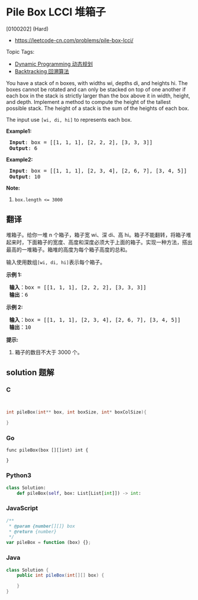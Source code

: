 # Pile Box LCCI 堆箱子

[0100202] (Hard)

- https://leetcode-cn.com/problems/pile-box-lcci/

Topic Tags:

- [Dynamic Programming 动态规划](https://leetcode-cn.com/tag/dynamic-programming/)
- [Backtracking 回溯算法](https://leetcode-cn.com/tag/backtracking/)

You have a stack of n boxes, with widths wi, depths di, and heights hi. The boxes cannot be rotated and can only be stacked on top of one another if each box in the stack is strictly larger than the box above it in width, height, and depth. Implement a method to compute the height of the tallest possible stack. The height of a stack is the sum of the heights of each box.

The input use `[wi, di, hi]` to represents each box.

**Example1:**

<pre><strong> Input</strong>: box = [[1, 1, 1], [2, 2, 2], [3, 3, 3]]
<strong> Output</strong>: 6
</pre>

**Example2:**

<pre><strong> Input</strong>: box = [[1, 1, 1], [2, 3, 4], [2, 6, 7], [3, 4, 5]]
<strong> Output</strong>: 10
</pre>

**Note:**

1.  `box.length <= 3000`

## 翻译

堆箱子。给你一堆 n 个箱子，箱子宽 wi、深 di、高 hi。箱子不能翻转，将箱子堆起来时，下面箱子的宽度、高度和深度必须大于上面的箱子。实现一种方法，搭出最高的一堆箱子。箱堆的高度为每个箱子高度的总和。

输入使用数组`[wi, di, hi]`表示每个箱子。

**示例 1:**

<pre><strong> 输入</strong>：box = [[1, 1, 1], [2, 2, 2], [3, 3, 3]]
<strong> 输出</strong>：6
</pre>

**示例 2:**

<pre><strong> 输入</strong>：box = [[1, 1, 1], [2, 3, 4], [2, 6, 7], [3, 4, 5]]
<strong> 输出</strong>：10
</pre>

**提示:**

1.  箱子的数目不大于 3000 个。

## solution 题解

### C

```c


int pileBox(int** box, int boxSize, int* boxColSize){

}


```

### Go

```golang
func pileBox(box [][]int) int {

}
```

### Python3

```python
class Solution:
    def pileBox(self, box: List[List[int]]) -> int:
```

### JavaScript

```javascript
/**
 * @param {number[][]} box
 * @return {number}
 */
var pileBox = function (box) {};
```

### Java

```java
class Solution {
    public int pileBox(int[][] box) {

    }
}
```
